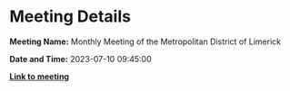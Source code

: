 # Meeting Details

**Meeting Name:** Monthly Meeting of the Metropolitan District of Limerick

**Date and Time:** 2023-07-10 09:45:00

**<a href="https://www.limerick.ie/council/whats-on/monthly-meeting-of-the-metropolitan-district-of-limerick-4" target="_blank">Link to meeting</a>**
